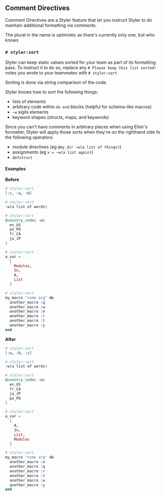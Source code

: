 ## Comment Directives

Comment Directives are a Styler feature that let you instruct Styler to do maintain additional formatting via comments.

The plural in the name is optimistic as there's currently only one, but who knows

### `# styler:sort`

Styler can keep static values sorted for your team as part of its formatting pass. To instruct it to do so, replace any `# Please keep this list sorted!` notes you wrote to your teammates with `# styler:sort`

Sorting is done via string comparison of the code.

Styler knows how to sort the following things:

- lists of elements
- arbitrary code within `do end` blocks (helpful for schema-like macros)
- `~w` sigils elements
- keyword shapes (structs, maps, and keywords)

Since you can't have comments in arbitrary places when using Elixir's formatter,
Styler will apply those sorts when they're on the righthand side fo the following operators:

- module directives (eg `@my_dir ~w(a list of things)`)
- assignments (eg `x = ~w(a list again)`)
- `defstruct`

#### Examples

**Before**

```elixir
# styler:sort
[:c, :a, :b]

# styler:sort
~w(a list of words)

# styler:sort
@country_codes ~w(
  en_US
  po_PO
  fr_CA
  ja_JP
)

# styler:sort
a_var =
  [
    Modules,
    In,
    A,
    List
  ]

# styler:sort
my_macro "some arg" do
  another_macro :q
  another_macro :w
  another_macro :e
  another_macro :r
  another_macro :t
  another_macro :y
end
```

**After**

```elixir
# styler:sort
[:a, :b, :c]

# styler:sort
~w(a list of words)

# styler:sort
@country_codes ~w(
  en_US
  fr_CA
  ja_JP
  po_PO
)

# styler:sort
a_var =
  [
    A,
    In,
    List,
    Modules
  ]

# styler:sort
my_macro "some arg" do
  another_macro :e
  another_macro :q
  another_macro :r
  another_macro :t
  another_macro :w
  another_macro :y
end
```

